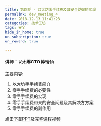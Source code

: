 ```yaml
---
title: 第四期 - 以太坊零手续费及其安全防御的实现  
permalink: dev_meeting_4
date: 2018-12-13 11:41:23
categories: 技术工坊
tags: 安全
hide_in_home: true
un_subscription: true
un_reward: true

---
```


#### 讲师：以太零CTO 钟瑞仙

主要内容:
  1. 以太坊⼿手续费简介
  2. 零⼿手续费的必要性  
  3. 零⼿手续费的实现
  4. 零⼿手续费带来的安全问题及其解决⽅方案
  5. 零⼿手续费的副作⽤

[点击下载PPT](https://img.learnblockchain.cn/pdf/meetup_4.pdf)及[完整课程视频](https://m.qlchat.com/wechat/page/channel-intro?channelId=2000002858537956)
